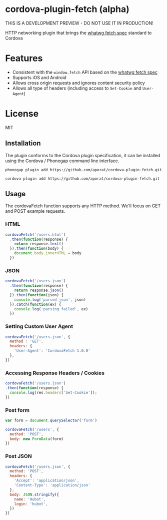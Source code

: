 # cordova-plugin-fetch (alpha)

THIS IS A DEVELOPMENT PREVIEW - DO NOT USE IT IN PRODUCTION!

HTTP networking plugin that brings the [whatwg fetch spec](https://fetch.spec.whatwg.org/) standard to Cordova

# Features

- Consistent with the `window.fetch` API based on the [whatwg fetch spec](https://fetch.spec.whatwg.org/)
- Supports iOS and Android
- Allows cross origin requests and ignores content security policy
- Allows all type of headers (including access to ```Set-Cookie``` and ```User-Agent```)

# License

MIT

## Installation

The plugin conforms to the Cordova plugin specification, it can be installed
using the Cordova / Phonegap command line interface.

    phonegap plugin add https://github.com/aporat/cordova-plugin-fetch.git

    cordova plugin add https://github.com/aporat/cordova-plugin-fetch.git

## Usage

The cordovaFetch function supports any HTTP method. We'll focus on GET and POST example requests.

### HTML

```javascript
cordovaFetch('/users.html')
  .then(function(response) {
    return response.text()
  }).then(function(body) {
    document.body.innerHTML = body
  })
```

### JSON

```javascript
cordovaFetch('/users.json')
  .then(function(response) {
    return response.json()
  }).then(function(json) {
    console.log('parsed json', json)
  }).catch(function(ex) {
    console.log('parsing failed', ex)
  })
```

### Setting Custom User Agent

```javascript
cordovaFetch('/users.json', {
  method : 'GET',
  headers: {
    'User-Agent': 'CordovaFetch 1.0.0'
  },
})
```

### Accessing Response Headers / Cookies

```javascript
cordovaFetch('/users.json')
.then(function(response) {
  console.log(res.headers['Set-Cookie']);
})
```

### Post form

```javascript
var form = document.querySelector('form')

cordovaFetch('/users', {
  method: 'POST',
  body: new FormData(form)
})
```

### Post JSON

```javascript
cordovaFetch('/users.json', {
  method: 'POST',
  headers: {
    'Accept': 'application/json',
    'Content-Type': 'application/json'
  },
  body: JSON.stringify({
    name: 'Hubot',
    login: 'hubot',
  })
})
```